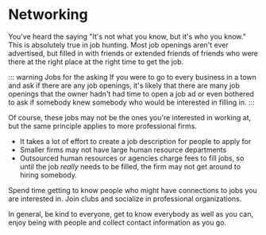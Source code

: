 # Networking

You've heard the saying "It's not what you know, but it's who you know." This is absolutely true in job hunting. Most job openings aren't ever advertised, but filled in with friends or extended friends of friends who were there at the right place at the right time to get the job. 

::: warning Jobs for the asking
If you were to go to every business in a town and ask if there are any job openings, it's likely that there are many job openings that the owner hadn't had time to open a job ad or even bothered to ask if somebody knew somebody who would be interested in filling in.
:::

Of course, these jobs may not be the ones you're interested in working at, but the same principle applies to more professional firms. 

- It takes a lot of effort to create a job description for people to apply for
- Smaller firms may not have large human resource departments
- Outsourced human resources or agencies charge fees to fill jobs, so until the job *really* needs to be filled, the firm may not get around to hiring somebody.

Spend time getting to know people who might have connections to jobs you are interested in. Join clubs and socialize in professional organizations. 

In general, be kind to everyone, get to know everybody as well as you can, enjoy being with people and collect contact information as you go.
